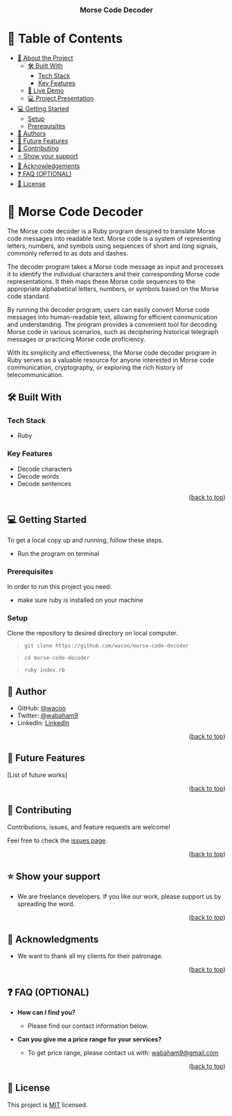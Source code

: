<a name="readme-top"></a>

<!--
HOW TO USE:
This is an example of how you may give instructions on setting up your project locally.

Modify this file to match your project and remove sections that don't apply.

REQUIRED SECTIONS:
- Table of Contents
- About the Project
  - Built With
  - Live Demo
- Getting Started
- Authors
- Future Features
- Contributing
- Show your support
- Acknowledgements
- License

OPTIONAL SECTIONS:
- FAQ

After you're finished please remove all the comments and instructions!
-->

<div align="center">
  <!-- You are encouraged to replace this logo with your own! Otherwise you can also remove it. -->
  <!-- <img src="./src/images/logo.png" alt="logo" width="140"  height="auto" /> -->
  <br/>

  <h3><b>Morse Code Decoder</b></h3>

</div>


# 📗 Table of Contents

- [📖 About the Project](#about-project)
  - [🛠 Built With](#built-with)
    - [Tech Stack](#tech-stack)
    - [Key Features](#key-features)
  - [🚀 Live Demo](#live-demo)
  - [💻 Project Presentation](#presentation)
- [💻 Getting Started](#getting-started)
  - [Setup](#setup)
  - [Prerequisites](#prerequisites)
- [👥 Authors](#authors)
- [🔭 Future Features](#future-features)
- [🤝 Contributing](#contributing)
- [⭐️ Show your support](#support)
- [🙏 Acknowledgements](#acknowledgements)
- [❓ FAQ (OPTIONAL)](#faq)
- [📝 License](#license)

<!-- PROJECT DESCRIPTION  -->

# 📖 Morse Code Decoder <a name="about-project"></a>

The Morse code decoder is a Ruby program designed to translate Morse code messages into readable text. Morse code is a system of representing letters, numbers, and symbols using sequences of short and long signals, commonly referred to as dots and dashes.

The decoder program takes a Morse code message as input and processes it to identify the individual characters and their corresponding Morse code representations. It then maps these Morse code sequences to the appropriate alphabetical letters, numbers, or symbols based on the Morse code standard.

By running the decoder program, users can easily convert Morse code messages into human-readable text, allowing for efficient communication and understanding. The program provides a convenient tool for decoding Morse code in various scenarios, such as deciphering historical telegraph messages or practicing Morse code proficiency.

With its simplicity and effectiveness, the Morse code decoder program in Ruby serves as a valuable resource for anyone interested in Morse code communication, cryptography, or exploring the rich history of telecommunication.

## 🛠 Built With <a name="built-with"></a>

### Tech Stack <a name="tech-stack"></a>
- Ruby


<!-- Features -->

### Key Features <a name="key-features"></a>
- Decode characters
- Decode words
- Decode sentences

<p align="right">(<a href="#readme-top">back to top</a>)</p>
<!-- GETTING STARTED -->

## 💻 Getting Started <a name="getting-started"></a>
To get a local copy up and running, follow these steps.
- Run the program on terminal

### Prerequisites

In order to run this project you need:
 - make sure ruby is installed on your machine

### Setup
Clone the repository to desired directory on local computer.
> `git clone https://github.com/wacoo/morse-code-decoder`

> `cd morse-code-decoder`

> `ruby index.rb`

## 👥 Author <a name="authors"></a>
- GitHub: [@wacoo](https://github.com/wacoo)
- Twitter: [@wabaham9](https://twitter.com/wabaham9)
- LinkedIn: [LinkedIn](https://linkedin.com/in/wondmagegn-abriham-b867289a)

<p align="right">(<a href="#readme-top">back to top</a>)</p>

<!-- FUTURE FEATURES -->

## 🔭 Future Features <a name="future-features"></a>
[List of future works]
<p align="right">(<a href="#readme-top">back to top</a>)</p>

<!-- CONTRIBUTING -->

## 🤝 Contributing <a name="contributing"></a>

Contributions, issues, and feature requests are welcome!

Feel free to check the [issues page](../../issues/).

<p align="right">(<a href="#readme-top">back to top</a>)</p>

<!-- SUPPORT -->

## ⭐️ Show your support <a name="support"></a>

- We are freelance developers. If you like our work, please support us by spreading the word.

<p align="right">(<a href="#readme-top">back to top</a>)</p>

<!-- ACKNOWLEDGEMENTS -->

## 🙏 Acknowledgments <a name="acknowledgements"></a>
- We want to thank all my clients for their patronage.

<p align="right">(<a href="#readme-top">back to top</a>)</p>

<!-- FAQ (optional) -->

## ❓ FAQ (OPTIONAL) <a name="faq"></a>
- **How can I find you?**

  - Please find our contact information below.

- **Can you give me a price range for your services?**

  - To get price range, please contact us with: wabaham9@gmail.com

<p align="right">(<a href="#readme-top">back to top</a>)</p>

<!-- LICENSE -->

## 📝 License <a name="license"></a>

This project is [MIT](MIT.md) licensed.
